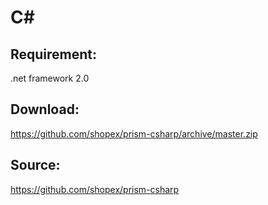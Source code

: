 C#
====

## Requirement:
.net framework 2.0

## Download:
https://github.com/shopex/prism-csharp/archive/master.zip

## Source:
https://github.com/shopex/prism-csharp